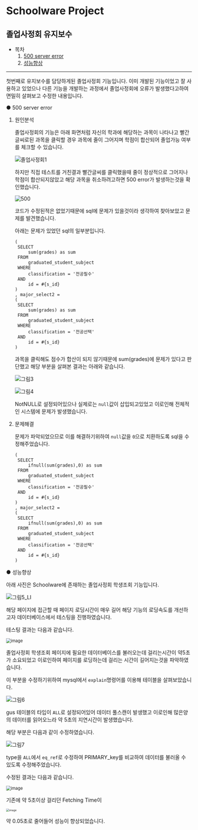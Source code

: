 # Schoolware Project



## 졸업사정회 유지보수



* 목차
  1. [500 server error](#500-server-error)
  2. [성능향상](#성능향상)

-----------------------



첫번째로 유지보수를 담당하게된 졸업사정회 기능입니다. 이미 개발된 기능이었고 잘 사용하고 있었으나 다른 기능을 개발하는 과정에서 졸업사정회에 오류가 발생했다고하여 면밀히 살펴보고 수정한 내용입니다.



● 500 server error	

1. 원인분석

   졸업사정회의 기능은 아래 화면처럼 자신의 학과에 해당하는 과목이 나타나고 빨간글씨로된 과목을 클릭할 경우 과목에 줄이 그어지며 학점이 합산되어 졸업가능 여부를 체크할 수 있습니다.

   ![졸업사정회1](https://user-images.githubusercontent.com/78251137/106366849-ef339c00-6381-11eb-92e3-fd5b671ed0d4.png)

   

   하지만 직접 테스트를 거친결과 빨간글씨를 클릭했을때 줄이 정상적으로 그어지나 학점이 합산되지않았고 해당 과목을 취소하려고하면 500 error가 발생하는것을 확인했습니다.

    <img src="https://user-images.githubusercontent.com/78251137/106366108-09b74680-637d-11eb-86ee-e27bc1906c7b.png" alt="500"  />

   

   코드가 수정된적은 없었기때문에 sql에 문제가 있을것이라 생각하여 찾아보았고 문제를 발견했습니다.

   아래는 문제가 있었던 sql의 일부분입니다.

   ```mysql
   (
   	SELECT 
   		sum(grades) as sum
   	FROM
   	    graduated_student_subject
   	WHERE
   	    classification = '전공필수'
   	AND
   		id = #{s_id}
   )
   , major_select2 =
   (
   	SELECT 
   		sum(grades) as sum
   	FROM
   	    graduated_student_subject
   	WHERE
   	    classification = '전공선택'
   	AND
   	    id = #{s_id}
   )
   ```

   

   과목을 클릭해도 점수가 합산이 되지 않기때문에 sum(grades)에 문제가 있다고 판단했고 해당 부분을 살펴본 결과는 아래와 같습니다.

    ![그림3](https://user-images.githubusercontent.com/78251137/106368137-d24f9680-638a-11eb-9554-71c1072fc9a6.png)

    ![그림4](https://user-images.githubusercontent.com/78251137/106368164-fad79080-638a-11eb-9061-8ea6d0108b16.png)

   

   NotNULL로 설정되어있으나 실제로는 `null`값이 삽입되고있었고 이로인해 전체적인 시스템에 문제가 발생했습니다.

   

2. 문제해결

   문제가 파악되었으므로 이를 해결하기위하여 `null`값을 `0`으로 치환하도록 sql을 수정해주었습니다. 

   ```mysql
   (
   	SELECT 
   		ifnull(sum(grades),0) as sum
   	FROM
   	    graduated_student_subject
   	WHERE
   	    classification = '전공필수'
   	AND
   		id = #{s_id}
   )
   , major_select2 =
   (
   	SELECT 
   		ifnull(sum(grades),0) as sum
   	FROM
   	    graduated_student_subject
   	WHERE
   	    classification = '전공선택'
   	AND
   	    id = #{s_id}
   )
   ```

   

● 성능향상

아래 사진은 Schoolware에 존재하는 졸업사정회 학생조회 기능입니다.

![그림5_LI](https://user-images.githubusercontent.com/78251137/106368507-4db24780-638d-11eb-92f5-55cd49571660.jpg)

해당 페이지에 접근할 때 페이지 로딩시간이 매우 길어 해당 기능의 로딩속도를 개선하고자 데이터베이스에서 테스팅을 진행하였습니다.



테스팅 결과는 다음과 같습니다.

 <img src="https://user-images.githubusercontent.com/78251137/106368579-f791d400-638d-11eb-9009-5269166e885f.png" alt="image" style="zoom:80%;" />

졸업사정회 학생조회 페이지에 필요한 데이터베이스를 불러오는데 걸리는시간이 약5초가 소요되었고 이로인하여 페이지를 로딩하는데 걸리는 시간이 길어지는것을 파악하였습니다.



이 부분을 수정하기위하여 mysql에서 `explain`명령어를 이용해 테이블을 살펴보았습니다.

![그림6](https://user-images.githubusercontent.com/78251137/106368700-075de800-638f-11eb-9721-14fa5b2190c7.png)

gus 테이블의 타입이 `ALL`로 설정되어있어 데이터 풀스캔이 발생했고 이로인해 많은양의 데이터를 읽어오느라 약 5초의 지연시간이 발생했습니다.



해당 부분은 다음과 같이 수정하였습니다.

![그림7](https://user-images.githubusercontent.com/78251137/106368701-07f67e80-638f-11eb-8712-aa685ea0d02f.png)

type을 `ALL`에서 `eq_ref`로 수정하여 PRIMARY_key를 비교하여 데이터를 불러올 수 있도록 수정해주었습니다.



수정된 결과는 다음과 같습니다.

 <img src="https://user-images.githubusercontent.com/78251137/106368579-f791d400-638d-11eb-9009-5269166e885f.png" alt="image" style="zoom:80%;" />

기존에 약 5초이상 걸리던 Fetching Time이

 <img src="https://user-images.githubusercontent.com/78251137/106368822-07aab300-6390-11eb-9bf0-1b8b5277103c.png" alt="image" style="zoom:50%;" />

약 0.05초로 줄어들어 성능이 향상되었습니다.

